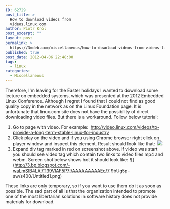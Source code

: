 ```yaml
---
ID: 62729
post_title: >
  How to download videos from
  videos.linux.com
author: Piotr Król
post_excerpt: ""
layout: post
permalink: >
  https://3mdeb.com/miscellaneous/how-to-download-videos-from-videos-linux-com/
published: true
post_date: 2012-04-06 22:48:00
tags:
  - linux
categories:
  - Miscellaneous
---
```

Therefore, I'm leaving for the Easter holidays I wanted to download some lecture on embedded systems, which was presented at the 2012 Embedded Linux Conference. Although I regret I found that I could not find as good quality copy in the network as on the Linux Foundation page. It is unfortunate that linux.com site does not have the possibility of direct downloading video files. But there is a workaround. Follow below tutorial: 
1.  Go to page with video. For example:  <http://video.linux.com/videos/to-provide-a-long-term-stable-linux-for-industry>
2.  Click play on the video and if you using Chrome browser right click on player window and inspect this element. Result should look like that:  ![][1]
3.  Expand div tag marked in red on screenshot above. If video was start you should see video tag which contain two links to video files mp4 and webm. Screen shot below shows hot it should look like: ![](http://3.bp.blogspot.com/-waLmSIB4LAI/T39VlAF5P7I/AAAAAAAAAEo/7 9bUg5p-sw/s400/Untitled1.png)

These links are only temporary, so if you want to use them do it as soon as possible. The sad part of all is that the organization intended to promote one of the most libertarian solutions in software history does not provide materials for download.

 [1]: http://1.bp.blogspot.com/-ivNLyF3IFwc/T39S_IwbntI/AAAAAAAAAEg/mVgiu6CXqhs/s400/Untitled.png